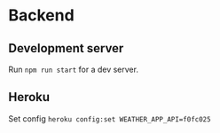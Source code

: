 # Backend

## Development server

Run `npm run start` for a dev server.

## Heroku

Set config `heroku config:set WEATHER_APP_API=f0fc025`
